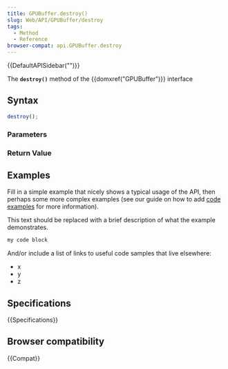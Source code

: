 ```yaml
---
title: GPUBuffer.destroy()
slug: Web/API/GPUBuffer/destroy
tags:
  - Method
  - Reference
browser-compat: api.GPUBuffer.destroy
---
```

{{DefaultAPISidebar("")}}

The **`destroy()`** method of the {{domxref("GPUBuffer")}} interface 

## Syntax

```js
destroy();
```

### Parameters



### Return Value



## Examples

Fill in a simple example that nicely shows a typical usage of the API, then perhaps some more complex examples (see our guide on how to add [code examples](/en-US/docs/MDN/Contribute/Structures/Code_examples) for more information).

This text should be replaced with a brief description of what the example demonstrates.

```js
my code block
```

And/or include a list of links to useful code samples that live elsewhere:

*   x
*   y
*   z

## Specifications

{{Specifications}}

## Browser compatibility

{{Compat}}

